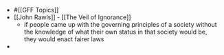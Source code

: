- #[[GFF Topics]]
- [[John Rawls]] - [[The Veil of Ignorance]]
	- if people came up with the governing principles of a society without the knowledge of what their own status in that society would be, they would enact fairer laws
-